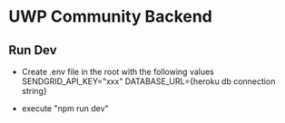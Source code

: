 # UWP Community Backend

## Run Dev

- Create .env file in the root with the following values
SENDGRID_API_KEY="xxx"
DATABASE_URL={heroku db connection string}

- execute "npm run dev"